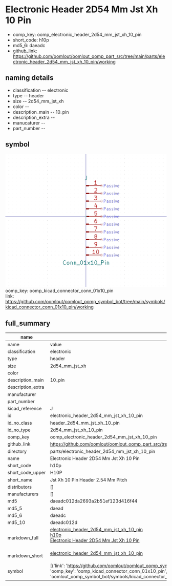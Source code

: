 # Electronic Header 2D54 Mm Jst Xh 10 Pin

  
* oomp_key: oomp_electronic_header_2d54_mm_jst_xh_10_pin 
* short_code: h10p
* md5_6: daeadc  
* github_link: https://github.com/oomlout/oomlout_oomp_part_src/tree/main/parts/electronic_header_2d54_mm_jst_xh_10_pin/working  
## naming details
* classification -- electronic
* type -- header
* size -- 2d54_mm_jst_xh
* color -- 
* description_main -- 10_pin
* description_extra -- 
* manucaturer -- 
* part_number -- 



## symbol

![](symbol/0/working/working_600.png)  
oomp_key: oomp_kicad_connector_conn_01x10_pin  
link: https://github.com/oomlout/oomlout_oomp_symbol_bot/tree/main/symbols/kicad_connector_conn_01x10_pin/working  


## full_summary
| name | value | 
| --- | --- | 
| name | value | 
| classification | electronic | 
| type | header | 
| size | 2d54_mm_jst_xh | 
| color |  | 
| description_main | 10_pin | 
| description_extra |  | 
| manufacturer |  | 
| part_number |  | 
| kicad_reference | J | 
| id | electronic_header_2d54_mm_jst_xh_10_pin | 
| id_no_class | header_2d54_mm_jst_xh_10_pin | 
| id_no_type | 2d54_mm_jst_xh_10_pin | 
| oomp_key | oomp_electronic_header_2d54_mm_jst_xh_10_pin | 
| github_link | https://github.com/oomlout/oomlout_oomp_part_src/tree/main/parts/electronic_header_2d54_mm_jst_xh_10_pin/working | 
| directory | parts/electronic_header_2d54_mm_jst_xh_10_pin | 
| name | Electronic Header 2D54 Mm Jst Xh 10 Pin | 
| short_code | h10p | 
| short_code_upper | H10P | 
| short_name | Jst Xh 10 Pin Header 2.54 Mm Pitch | 
| distributors | [] | 
| manufacturers | [] | 
| md5 | daeadc012da2693a2b51ef123d416f44 | 
| md5_5 | daead | 
| md5_6 | daeadc | 
| md5_10 | daeadc012d | 
| markdown_full | [electronic_header_2d54_mm_jst_xh_10_pin](https://github.com/oomlout/oomlout_oomp_part_src/tree/main/parts/electronic_header_2d54_mm_jst_xh_10_pin/working)<br>[h10p](https://github.com/oomlout/oomlout_oomp_part_src/tree/main/parts/electronic_header_2d54_mm_jst_xh_10_pin/working)<br>[Electronic Header 2D54 Mm Jst Xh 10 Pin](https://github.com/oomlout/oomlout_oomp_part_src/tree/main/parts/electronic_header_2d54_mm_jst_xh_10_pin/working)<br><br> | 
| markdown_short | [electronic_header_2d54_mm_jst_xh_10_pin](https://github.com/oomlout/oomlout_oomp_part_src/tree/main/parts/electronic_header_2d54_mm_jst_xh_10_pin/working)<br><br> | 
| symbol | [{'link': 'https://github.com/oomlout/oomlout_oomp_symbol_bot/tree/main/symbols/kicad_connector_conn_01x10_pin', 'oomp_key': 'oomp_kicad_connector_conn_01x10_pin', 'directory': 'oomlout_oomp_symbol_bot/symbols/kicad_connector_conn_01x10_pin//working/working.kicad_sym'}] | 
